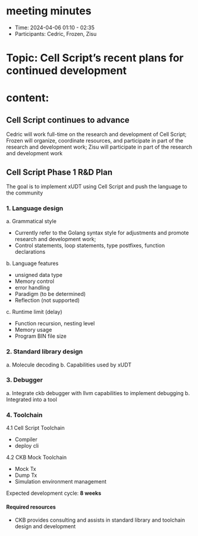 # meeting minutes

- Time: 2024-04-06 01:10 - 02:35
- Participants: Cedric, Frozen, Zisu

# Topic: Cell Script’s recent plans for continued development

# content:

## Cell Script continues to advance
Cedric will work full-time on the research and development of Cell Script; Frozen will organize, coordinate resources, and participate in part of the research and development work; Zisu will participate in part of the research and development work

## Cell Script Phase 1 R&D Plan

The goal is to implement xUDT using Cell Script and push the language to the community

### 1. Language design
a. Grammatical style
- Currently refer to the Golang syntax style for adjustments and promote research and development work;
- Control statements, loop statements, type postfixes, function declarations

b. Language features
- unsigned data type
- Memory control
- error handling
- Paradigm (to be determined)
- Reflection (not supported)

c. Runtime limit (delay)
- Function recursion, nesting level
- Memory usage
- Program BIN file size

### 2. Standard library design
a. Molecule decoding
b. Capabilities used by xUDT

### 3. Debugger
a. Integrate ckb debugger with llvm capabilities to implement debugging
b. Integrated into a tool

### 4. Toolchain

4.1 Cell Script Toolchain
- Compiler
- deploy cli

4.2 CKB Mock Toolchain
- Mock Tx
- Dump Tx
- Simulation environment management

Expected development cycle: **8 weeks**

#### Required resources
- CKB provides consulting and assists in standard library and toolchain design and development
